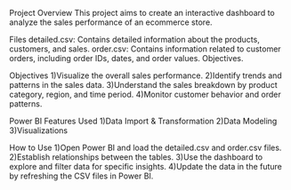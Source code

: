 Project Overview
This project aims to create an interactive dashboard to analyze the sales performance of an ecommerce
store. 

Files
detailed.csv: Contains detailed information about the products, customers, and sales.
order.csv: Contains information related to customer orders, including order IDs, dates, and order values.
Objectives.

Objectives
1)Visualize the overall sales performance.
2)Identify trends and patterns in the sales data.
3)Understand the sales breakdown by product category, region, and time period.
4)Monitor customer behavior and order patterns.

Power BI Features Used
1)Data Import & Transformation
2)Data Modeling
3)Visualizations

How to Use
1)Open Power BI and load the detailed.csv and order.csv files.
2)Establish relationships between the tables.
3)Use the dashboard to explore and filter data for specific insights.
4)Update the data in the future by refreshing the CSV files in Power BI.
